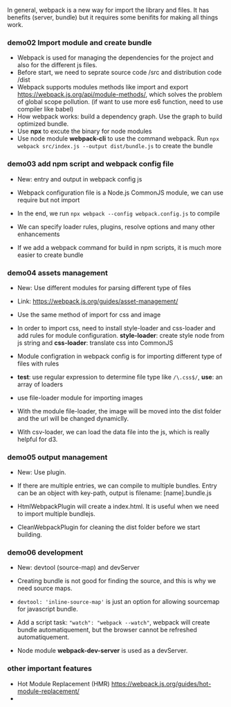 In general, webpack is a new way for import the library and files.
It has benefits (server, bundle) but it requires some benifits for making all things work.

### demo02 Import module and create bundle

* Webpack is used for managing the dependencies for the project and also for the different js files.
* Before start, we need to seprate source code /src and distribution code /dist
* Webpack supports modules methods like import and export https://webpack.js.org/api/module-methods/, which solves the problem of global scope pollution. (if want to use more es6 function, need to use compiler like babel)
* How webpack works: build a dependency graph. Use the graph to build optimized bundle.
* Use **npx** to excute the binary for node modules
* Use node module **webpack-cli** to use the command webpack. Run `npx webpack src/index.js --output dist/bundle.js` to create the bundle

### demo03 add npm script and webpack config file

* New: entry and output in webpack config js

* Webpack configuration file is a Node.js CommonJS module, we can use require but not import
* In the end, we run `npx webpack --config webpack.config.js` to compile
* We can specify loader rules, plugins, resolve options and many other enhancements
* If we add a webpack command for build in npm scripts, it is much more easier to create bundle

### demo04 assets management

* New: Use different modules for parsing different type of files

* Link: https://webpack.js.org/guides/asset-management/
* Use the same method of import for css and image
* In order to import css, need to install style-loader and css-loader and add rules for module configuration. **style-loader**: create style node from js string and **css-loader**: translate css into CommonJS
* Module configration in webpack config is for importing different type of files with rules
* **test**: use regular expression to determine file type like `/\.css$/`, **use**: an array of loaders
* use file-loader module for importing images
* With the module file-loader, the image will be moved into the dist folder and the url will be changed dynamiclly.
* With csv-loader, we can load the data file into the js, which is really helpful for d3.

### demo05 output management

* New: Use plugin.

* If there are multiple entries, we can compile to multiple bundles. Entry can be an object with key-path, output is filename: [name].bundle.js
* HtmlWebpackPlugin will create a index.html. It is useful when we need to import multiple bundlejs.
* CleanWebpackPlugin for cleaning the dist folder before we start building.

### demo06 development

* New: devtool (source-map) and devServer

* Creating bundle is not good for finding the source, and this is why we need source maps.
* `devtool: 'inline-source-map'` is just an option for allowing sourcemap for javascript bundle.
* Add a script task: `"watch": "webpack --watch"`, webpack will create bundle automatiquement, but the browser cannot be refreshed automatiquement.
* Node module **webpack-dev-server** is used as a devServer.

### other important features

* Hot Module Replacement (HMR) https://webpack.js.org/guides/hot-module-replacement/
*

